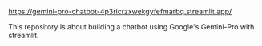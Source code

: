https://gemini-pro-chatbot-4p3ricrzxwekgyfefmarbq.streamlit.app/

This repository is about building a chatbot using Google's Gemini-Pro with streamlit.
